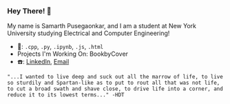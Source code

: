 ### Hey There! 👋

My name is Samarth Pusegaonkar, and I am a student at New York University studying Electrical and Computer Engineering!

- 🤖: `.cpp`, `.py`, `.ipynb`, `.js`, `.html`
- Projects I'm Working On: BookbyCover
- ☎️: [LinkedIn](https://www.linkedin.com/in/samarth-pusegaonkar), [Email](mailto:ssp6681@nyu.edu)

`"...I wanted to live deep and suck out all the marrow of life, to live so sturdily and Spartan-like as to put to rout all that was not life, to cut a broad swath and shave close, to drive life into a corner, and reduce it to its lowest terms..." -HDT`
